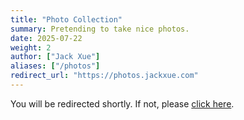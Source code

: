 ```yaml
---
title: "Photo Collection"
summary: Pretending to take nice photos.
date: 2025-07-22
weight: 2
author: ["Jack Xue"]
aliases: ["/photos"]
redirect_url: "https://photos.jackxue.com"
---
```


You will be redirected shortly. If not, please [click here](https://photos.jackxue.com).